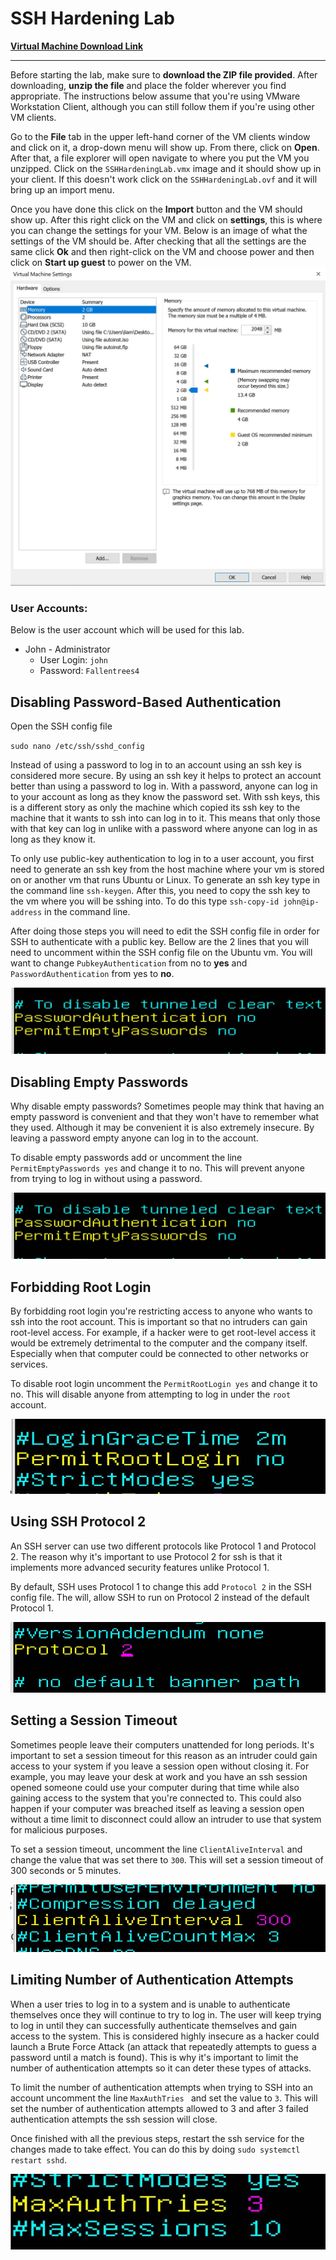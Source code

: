 # SSH Hardening Lab

**[Virtual Machine Download Link](https://drive.google.com/file/d/1U4osXUWvy-8-l_oP_Cs8HiVIPt3mfiDx/view?usp=sharing)**

------

Before starting the lab, make sure to **download the ZIP file provided**. After downloading, **unzip the file** and place the folder wherever you find appropriate. The instructions below assume that you're using VMware Workstation Client, although you can still follow them if you're using other VM clients.

Go to the **File** tab in the upper left-hand corner of the VM clients window and click on it, a drop-down menu will show up. From there, click on **Open**. After that, a file explorer will open navigate to where you put the VM you unzipped. Click on the `SSHHardeningLab.vmx` image and it should show up in your client. If this doesn't work click on the `SSHHardeningLab.ovf` and it will bring up an import menu. 

Once you have done this click on the **Import** button and the VM should show up. After this right click on the VM and click on **settings**, this is where you can change the settings for your VM. Below is an image of what the settings of the VM should be. After checking that all the settings are the same click **Ok** and then right-click on the VM and choose power and then click on **Start up guest** to power on the VM.
![](https://github.com/liamb8/capstone/blob/main/Labs/SSH%20Hardening/Pictures/vmsettings.JPG)

### User Accounts:

Below is the user account which will be used for this lab.

- John - Administrator
  - User Login: `john`
  - Password: `Fallentrees4`



## Disabling Password-Based Authentication

Open the SSH config file

`sudo nano /etc/ssh/sshd_config` 

Instead of using a password to log in to an account using an ssh key is considered more secure. By using an ssh key it helps to protect an account better than using a password to log in. With a password, anyone can log in to your account as long as they know the password set. With ssh keys, this is a different story as only the machine which copied its ssh key to the machine that it wants to ssh into can log in to it. This means that only those with that key can log in unlike with a password where anyone can log in as long as they know it.

To only use public-key authentication to log in to a user account, you first need to generate an ssh key from the host machine where your vm is stored on or another vm that runs Ubuntu or Linux. To generate an ssh key type in the command line `ssh-keygen`. After this, you need to copy the ssh key to the vm where you will be sshing into. To do this type `ssh-copy-id john@ip-address` in the command line. 

After doing those steps you will need to edit the SSH config file in order for SSH to authenticate with a public key. Bellow are the 2 lines that you will need to uncomment within   the SSH config file on the Ubuntu vm. You will want to change `PubkeyAuthentication` from no to **yes** and `PasswordAuthentication` from yes to **no**.

![](https://github.com/liamb8/capstone/blob/main/Labs/SSH%20Hardening/Pictures/PasswordAuth.JPG)



## Disabling Empty Passwords

Why disable empty passwords? Sometimes people may think that having an empty password is convenient and that they won't have to remember what they used. Although it may be convenient it is also extremely insecure. By leaving a password empty anyone can log in to the account.

To disable empty passwords add or uncomment the line `PermitEmptyPasswords yes` and change it to no. This will prevent anyone from trying to log in without using a password.

![](https://github.com/liamb8/capstone/blob/main/Labs/SSH%20Hardening/Pictures/PasswordAuth.JPG)



## Forbidding Root Login

By forbidding root login you're restricting access to anyone who wants to ssh into the root account. This is important so that no intruders can gain root-level access. For example, if a hacker were to get root-level access it would be extremely detrimental to the computer and the company itself. Especially when that computer could be connected to other networks or services.

To disable root login uncomment the `PermitRootLogin yes` and change it to no. This will disable anyone from attempting to log in under the `root` account.

![](https://github.com/liamb8/capstone/blob/main/Labs/SSH%20Hardening/Pictures/PermitRootLogin.JPG)



## Using SSH Protocol 2

An SSH server can use two different protocols like Protocol 1 and Protocol 2. The reason why it's important to use Protocol 2 for ssh is that it implements more advanced security features unlike Protocol 1. 

By default, SSH uses Protocol 1 to change this add `Protocol 2` in the SSH config file. The will, allow SSH to run on Protocol 2 instead of the default Protocol 1.

![](https://github.com/liamb8/capstone/blob/main/Labs/SSH%20Hardening/Pictures/Protocol.JPG)



## Setting a Session Timeout

Sometimes people leave their computers unattended for long periods. It's important to set a session timeout for this reason as an intruder could gain access to your system if you leave a session open without closing it. For example, you may leave your desk at work and you have an ssh session opened someone could use your computer during that time while also gaining access to the system that you're connected to. This could also happen if your computer was breached itself as leaving a session open without a time limit to disconnect could allow an intruder to use that system for malicious purposes.

To set a session timeout, uncomment the line `ClientAliveInterval` and change the value that was set there to `300`. This will set a session timeout of 300 seconds or 5 minutes.

![](https://github.com/liamb8/capstone/blob/main/Labs/SSH%20Hardening/Pictures/ClientAliveInt.JPG)



## Limiting Number of Authentication Attempts

When a user tries to log in to a system and is unable to authenticate themselves once they will continue to try to log in. The user will keep trying to log in until they can successfully authenticate themselves and gain access to the system. This is considered highly insecure as a hacker could launch a Brute Force Attack (an attack that repeatedly attempts to guess a password until a match is found). This is why it's important to limit the number of authentication attempts so it can deter these types of attacks. 

To limit the number of authentication attempts when trying to SSH into an account uncomment the line `MaxAuthTries ` and set the value to `3`. This will set the number of authentication attempts allowed to 3 and after 3 failed authentication attempts the ssh session will close.

Once finished with all the previous steps, restart the ssh service for the changes made to take effect. You can do this by doing `sudo systemctl restart sshd`. 

![](https://github.com/liamb8/capstone/blob/main/Labs/SSH%20Hardening/Pictures/MaxAuth.JPG)

